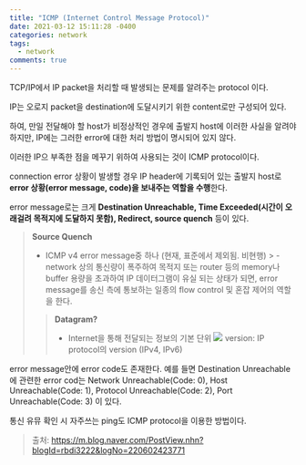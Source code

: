 ```yaml
---
title: "ICMP (Internet Control Message Protocol)"
date: 2021-03-12 15:11:28 -0400
categories: network
tags:
  - network
comments: true
---
```


TCP/IP에서 IP packet을 처리할 때 발생되는 문제를 알려주는 protocol 이다.

IP는 오로지 packet을 destination에 도달시키기 위한 content로만 구성되어 있다. 

 하여, 만일 전달해야 할 host가 비정상적인 경우에 출발지 host에 이러한 사실을 알려야하지만, IP에는 그러한 error에 대한 처리 방법이 명시되어 있지 않다.

이러한 IP으 부족한 점을 메꾸기 위하여 사용되는 것이 ICMP protocol이다.

connection error 상황이 발생할 경우 IP header에 기록되어 있는 출발지 host로 **error 상황(error message, code)을 보내주는 역할을 수행**한다.

error message로는 크게 **Destination Unreachable, Time Exceeded(시간이 오래걸려 목적지에 도달하지 못함), Redirect, source quench** 등이 있다.

> **Source Quench**
> - ICMP v4 error message중 하나 (현재, 표준에서 제외됨. 비현행)
	> 	- network 상의 통신량이 폭주하여 목적지 또는 router 등의 memory나 buffer 용량을 초과하여 IP 데이터그램이 유실 되는 상태가 되면,  error message를 송신 측에 통보하는 일종의 flow control 및 혼잡 제어의 역할을 한다.
>> **Datagram?**
>> - Internet을 통해 전달되는 정보의 기본 단위
>> ![](https://postfiles.pstatic.net/20110808_181/twers_13127843467850CwVU_PNG/ip_datagram.png?type=w2)
>> version: IP protocol의 version (IPv4, IPv6)

error message안에 error code도 존재한다. 예를 들면 Destination Unreachable에 관련한 error cod는 Network Unreachable(Code: 0), Host Unreachable(Code: 1), Protocol Unreachable(Code: 2), Port Unreachable(Code: 3) 이 있다.

통신 유뮤 확인 시 자주쓰는 ping도 ICMP protocol을 이용한 방법이다.

> 출처: https://m.blog.naver.com/PostView.nhn?blogId=rbdi3222&logNo=220602423771
